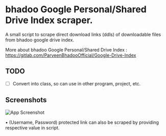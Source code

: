 # bhadoo Google Personal/Shared Drive Index scraper.

A small script to scrape direct download links (ddls) of downloadable files from bhadoo google drive index.

More about bhadoo Google Personal/Shared Drive Index : https://gitlab.com/ParveenBhadooOfficial/Google-Drive-Index

## TODO

-   [ ] Convert into class, so can use in other program, project, etc.

## Screenshots

![App Screenshot](https://telegra.ph/file/02de0add6d1abacda7eca.jpg?text=example)

• (Username, Password) protected link can also be scraped by providing respective value in script.
